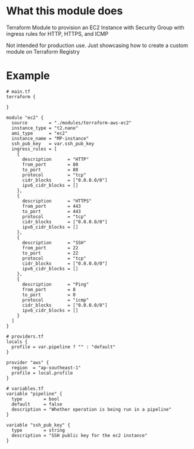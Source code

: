 # What this module does

Terraform Module to provision an EC2 Instance with Security Group with ingress rules for HTTP, HTTPS, and ICMP

Not intended for production use. Just showcasing how to create a custom module on Terraform Registry

# Example

```hcl
# main.tf
terraform {

}

module "ec2" {
  source        = "./modules/terraform-aws-ec2"
  instance_type = "t2.nano"
  ami_type      = "ec2"
  instance_name = "MP-instance"
  ssh_pub_key   = var.ssh_pub_key
  ingress_rules = [
    {
      description      = "HTTP"
      from_port        = 80
      to_port          = 80
      protocol         = "tcp"
      cidr_blocks      = ["0.0.0.0/0"]
      ipv6_cidr_blocks = []
    },
    {
      description      = "HTTPS"
      from_port        = 443
      to_port          = 443
      protocol         = "tcp"
      cidr_blocks      = ["0.0.0.0/0"]
      ipv6_cidr_blocks = []
    },
    {
      description      = "SSH"
      from_port        = 22
      to_port          = 22
      protocol         = "tcp"
      cidr_blocks      = ["0.0.0.0/0"]
      ipv6_cidr_blocks = []
    },
    {
      description      = "Ping"
      from_port        = 8
      to_port          = 0
      protocol         = "icmp"
      cidr_blocks      = ["0.0.0.0/0"]
      ipv6_cidr_blocks = []
    }
  ]
}

# providers.tf
locals {
  profile = var.pipeline ? "" : "default"
}

provider "aws" {
  region  = "ap-southeast-1"
  profile = local.profile
}

# variables.tf
variable "pipeline" {
  type        = bool
  default     = false
  description = "Whether operation is being run in a pipeline"
}

variable "ssh_pub_key" {
  type        = string
  description = "SSH public key for the ec2 instance"
}
```

